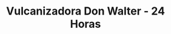 ---
title: "Vulcanizadora Don Walter - 24 Horas"
url: /quito/vulcanizadora-don-walter-24-horas/
shop: Autowerkstatt
---
